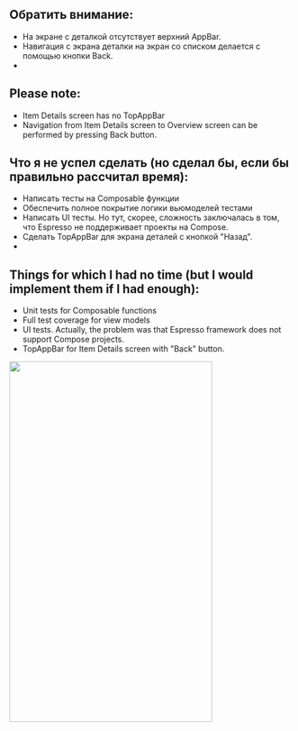 
## Обратить внимание:
- На экране с деталкой отсутствует верхний AppBar. 
- Навигация с экрана деталки на экран со списком делается с помощью кнопки Back.
- 
## Please note:
- Item Details screen has no TopAppBar
- Navigation from Item Details screen to Overview screen can be performed by pressing Back button.

## Что я не успел сделать (но сделал бы, если бы правильно рассчитал время):
- Написать тесты на Composable функции
- Обеспечить полное покрытие логики вьюмоделей тестами 
- Написать UI тесты. Но тут, скорее, сложность заключалась в том, что Espresso не поддерживает проекты на Compose. 
- Сделать TopAppBar для экрана деталей с кнопкой "Назад". 
- 
## Things for which I had no time (but I would implement them if I had enough):
- Unit tests for Composable functions
- Full test coverage for view models
- UI tests. Actually, the problem was that Espresso framework does not support Compose projects.
- TopAppBar for Item Details screen with "Back" button.

<img src="video1.gif" width="360" height="640" />